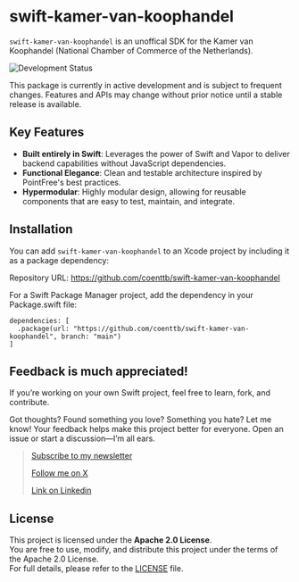 # swift-kamer-van-koophandel

`swift-kamer-van-koophandel` is an unoffical SDK for the Kamer van Koophandel (National Chamber of Commerce of the Netherlands).

![Development Status](https://img.shields.io/badge/status-active--development-blue.svg)

This package is currently in active development and is subject to frequent changes. Features and APIs may change without prior notice until a stable release is available.

## Key Features
- **Built entirely in Swift**: Leverages the power of Swift and Vapor to deliver backend capabilities without JavaScript dependencies.
- **Functional Elegance**: Clean and testable architecture inspired by PointFree's best practices.
- **Hypermodular**: Highly modular design, allowing for reusable components that are easy to test, maintain, and integrate.

## Installation

You can add `swift-kamer-van-koophandel` to an Xcode project by including it as a package dependency:

Repository URL: https://github.com/coenttb/swift-kamer-van-koophandel

For a Swift Package Manager project, add the dependency in your Package.swift file:
```
dependencies: [
  .package(url: "https://github.com/coenttb/swift-kamer-van-koophandel", branch: "main")
]
```

## Feedback is much appreciated!

If you’re working on your own Swift project, feel free to learn, fork, and contribute.

Got thoughts? Found something you love? Something you hate? Let me know! Your feedback helps make this project better for everyone. Open an issue or start a discussion—I’m all ears.

> [Subscribe to my newsletter](http://coenttb.com/en/newsletter/subscribe)
>
> [Follow me on X](http://x.com/coenttb)
> 
> [Link on Linkedin](https://www.linkedin.com/in/tenthijeboonkkamp)

## License

This project is licensed under the **Apache 2.0 License**.  
You are free to use, modify, and distribute this project under the terms of the Apache 2.0 License.  
For full details, please refer to the [LICENSE](LICENSE) file.
